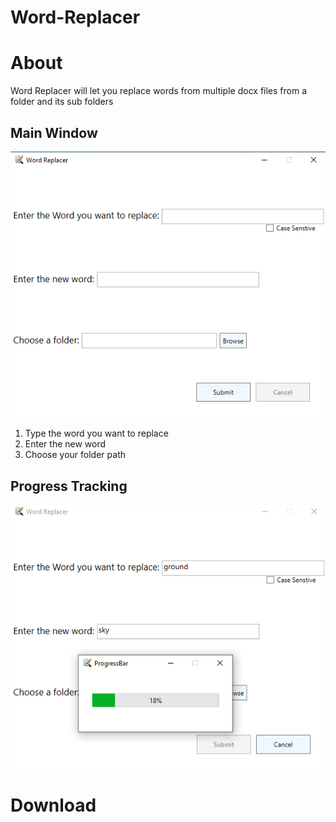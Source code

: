 # Word-Replacer




# About
Word Replacer will let you replace words from multiple docx files from a folder and its sub folders



## Main Window
![](https://github.com/AbuRuqaa/Word-Replacer/blob/main/resources/MainWindow.png)
1. Type the word you want to replace
1. Enter the new word
1. Choose your folder path


## Progress Tracking
![](https://github.com/AbuRuqaa/Word-Replacer/blob/main/resources/MainW_ProgressB.png)


# Download
